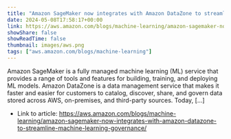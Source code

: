 ```yaml
---
title: "Amazon SageMaker now integrates with Amazon DataZone to streamline machine learning governance"
date: 2024-05-08T17:58:17+00:00
link: https://aws.amazon.com/blogs/machine-learning/amazon-sagemaker-now-integrates-with-amazon-datazone-to-streamline-machine-learning-governance/
showShare: false
showReadTime: false
thumbnail: images/aws.png
tags: ["aws.amazon.com/blogs/machine-learning"]
---
```

Amazon SageMaker is a fully managed machine learning (ML) service that provides a range of tools and features for building, training, and deploying ML models. Amazon DataZone is a data management service that makes it faster and easier for customers to catalog, discover, share, and govern data stored across AWS, on-premises, and third-party sources. Today, […]

- Link to article: https://aws.amazon.com/blogs/machine-learning/amazon-sagemaker-now-integrates-with-amazon-datazone-to-streamline-machine-learning-governance/